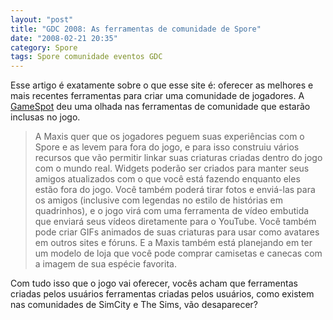 ```yaml
---
layout: "post"
title: "GDC 2008: As ferramentas de comunidade de Spore"
date: "2008-02-21 20:35"
category: Spore
tags: Spore comunidade eventos GDC
---
```


Esse artigo é exatamente sobre o que esse site é: oferecer as melhores e mais recentes ferramentas para criar uma comunidade de jogadores. A [GameSpot](http://www.gamespot.com/pc/strategy/spore/news.html?page=1&sid=6186512) deu uma olhada nas ferramentas de comunidade que estarão inclusas no jogo.

> A Maxis quer que os jogadores peguem suas experiências com o Spore e as levem para fora do jogo, e para isso construiu vários recursos que vão permitir linkar suas criaturas criadas dentro do jogo com o mundo real. Widgets poderão ser criados para manter seus amigos atualizados com o que você está fazendo enquanto eles estão fora do jogo. Você também poderá tirar fotos e enviá-las para os amigos (inclusive com legendas no estilo de histórias em quadrinhos), e o jogo virá com uma ferramenta de vídeo embutida que enviará seus vídeos diretamente para o YouTube. Você também pode criar GIFs animados de suas criaturas para usar como avatares em outros sites e fóruns. E a Maxis também está planejando em ter um modelo de loja que você pode comprar camisetas e canecas com a imagem de sua espécie favorita.

Com tudo isso que o jogo vai oferecer, vocês acham que ferramentas criadas pelos usuários ferramentas criadas pelos usuários, como existem nas comunidades de SimCity e The Sims, vão desaparecer?

